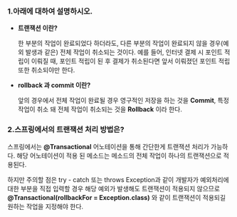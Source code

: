 ### 1.아래에 대하여 설명하시오.

- **트랜잭션 이란?**

  한 부분의 작업이 완료되었다 하더라도, 다른 부분의 작업이 완료되지 않을 경우(예외 발생과 같은) 전체 작업이 취소되는 것이다. 예를 들어, 인터넷 결제 시 포인트 적립이 이뤄질 때, 포인트 적립이 된 후 결제가 취소된다면 앞서 이뤄졌던 포인트 적립또한 취소되야만 한다.

- **rollback 과 commit 이란?**

  앞의 경우에서 전체 작업이 완료될 경우 영구적인 저장을 하는 것을 **Commit**, 특정 작업이 취소 돼 전체 작업이 취소되는 것을 **Rollback** 이라 한다.

### 2.스프링에서의 트랜잭션 처리 방법은?

스프링에서는 **@Transactional** 어노테이션을 통해 간단한게 트랜잭션 처리가 가능하다. 해당 어노테이션이 적용 된 메소드는 메소드의 전체 작업이 하나의 트랜잭션으로 적용된다.

하지만 주의할 점은 try - catch 또는 throws Exception과 같이 개발자가 예외처리에 대한 부분을 직접 입력할 경우 해당 예외가 발생해도 트랜잭션이 적용되지 않으므로 **@Transactional(rollbackFor = Exception.class)** 와 같이 트랜잭션이 적용되길 원하는 작업을 지정해야 한다.

